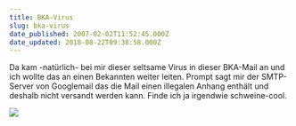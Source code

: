 ```yaml
---
title: BKA-Virus
slug: bka-virus
date_published: 2007-02-02T11:52:45.000Z
date_updated: 2018-08-22T09:38:58.000Z
---
```


Da kam -natürlich- bei mir dieser seltsame Virus in dieser BKA-Mail an und ich wollte das an einen Bekannten weiter leiten. Prompt sagt mir der SMTP-Server von Googlemail das die Mail einen illegalen Anhang enthält und deshalb nicht versandt werden kann. Finde ich ja irgendwie schweine-cool.

[![](//i9.tinypic.com/4026xbs.png)](http://i9.tinypic.com/4026xbs.png)
